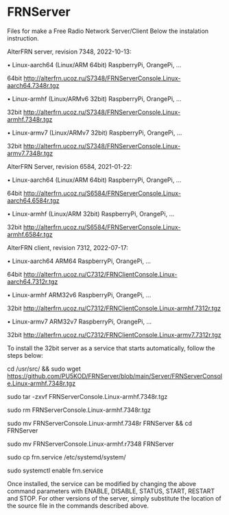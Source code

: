 # FRNServer
Files for make a Free Radio Network Server/Client
Below the instalation instruction.

AlterFRN server, revision 7348, 2022-10-13:

• Linux-aarch64 (Linux/ARM 64bit) RaspberryPi, OrangePi, ...

64bit http://alterfrn.ucoz.ru/S7348/FRNServerConsole.Linux-aarch64.7348r.tgz

• Linux-armhf (Linux/ARMv6 32bit) RaspberryPi, OrangePi, ...

32bit http://alterfrn.ucoz.ru/S7348/FRNServerConsole.Linux-armhf.7348r.tgz

• Linux-armv7 (Linux/ARMv7 32bit) RaspberryPi, OrangePi, ...

32bit http://alterfrn.ucoz.ru/S7348/FRNServerConsole.Linux-armv7.7348r.tgz

AlterFRN Server, revision 6584, 2021-01-22:

• Linux-aarch64 (Linux/ARM 64bit) RaspberryPi, OrangePi, ...

64bit http://alterfrn.ucoz.ru/S6584/FRNServerConsole.Linux-aarch64.6584r.tgz

• Linux-armhf (Linux/ARM 32bit) RaspberryPi, OrangePi, ...

32bit http://alterfrn.ucoz.ru/S6584/FRNServerConsole.Linux-armhf.6584r.tgz

AlterFRN client, revision 7312, 2022-07-17:

• Linux-aarch64 ARM64 RaspberryPi, OrangePi, ...

64bit http://alterfrn.ucoz.ru/C7312/FRNClientConsole.Linux-aarch64.7312r.tgz

• Linux-armhf ARM32v6 RaspberryPi, OrangePi, ...

32bit http://alterfrn.ucoz.ru/C7312/FRNClientConsole.Linux-armhf.7312r.tgz

• Linux-armv7 ARM32v7 RaspberryPi, OrangePi, ...

32bit http://alterfrn.ucoz.ru/C7312/FRNClientConsole.Linux-armv7.7312r.tgz

To install the 32bit server as a service that starts automatically, follow the steps below:

cd /usr/src/ && sudo wget https://github.com/PU5KOD/FRNServer/blob/main/Server/FRNServerConsole.Linux-armhf.7348r.tgz

sudo tar -zxvf FRNServerConsole.Linux-armhf.7348r.tgz

sudo rm FRNServerConsole.Linux-armhf.7348r.tgz

sudo mv FRNServerConsole.Linux-armhf.7348r FRNServer && cd FRNServer

sudo mv FRNServerConsole.Linux-armhf.r7348 FRNServer

sudo cp frn.service /etc/systemd/system/

sudo systemctl enable frn.service

Once installed, the service can be modified by changing the above command parameters with ENABLE, DISABLE, STATUS, START, RESTART and STOP.
For other versions of the server, simply substitute the location of the source file in the commands described above.
